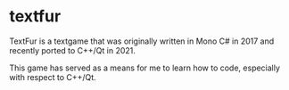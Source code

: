 # textfur

TextFur is a textgame that was originally written in Mono C# in 2017 and recently ported to C++/Qt in 2021.

This game has served as a means for me to learn how to code, especially with respect to C++/Qt.

